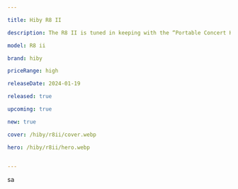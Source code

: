 ```yaml
---

title: Hiby R8 II

description: The R8 II is tuned in keeping with the “Portable Concert Hall” ethos of the original R8, but takes one step further, in filling out the large soundstage projected by the series with a new level of detail and density, truly bringing the openess and power of an orchestral performance into a portable listening environment, all thanks to the all-new Darwin-MPA architecture. The Darwin-MPA (Multiphase PWM Array) continues the flexible design of Darwin-R2R, having most of the same distinguishing features as Darwin-R2R. To work with the internal delta-sigma modulators, input signals are oversampled to 128x via the flexibleDarwin v2 filter system (which may optionally emulate various types of non-oversampling DAC functionality via the 3 built-in NOS filtersor follow a hybrid approach via the built-in Darwin Ultra filter). The oversampling (or non-oversampling) processing follows a cascaded FIR design with a highly precise 1024-tap opening stage.

model: R8 ii

brand: hiby

priceRange: high

releaseDate: 2024-01-19

released: true

upcoming: true

new: true

cover: /hiby/r8ii/cover.webp

hero: /hiby/r8ii/hero.webp


---
```


sa
